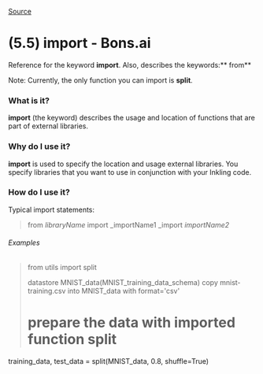 
[Source](http://docs.bons.ai/inkling-guide-pages/55-import "Permalink to (5.5) import - Bons.ai")

# (5.5) import - Bons.ai

Reference for the keyword **import**. Also, describes the keywords:** from**

Note: Currently, the only function you can import is **split**.

### What is it?

**import** (the keyword) describes the usage and location of functions that are part of external libraries.

### Why do I use it?

**import** is used to specify the location and usage external libraries. You specify libraries that you want to use in conjunction with your Inkling code.

### How do I use it?

Typical import statements:

> from _libraryName_ import _importName1
_import _importName2_

###### Examples

> from utils import split
>
> datastore MNIST_data(MNIST_training_data_schema)
copy mnist-training.csv into MNIST_data with format='csv'
>
> # prepare the data with imported function split
training_data, test_data = split(MNIST_data, 0.8, shuffle=True)

  
